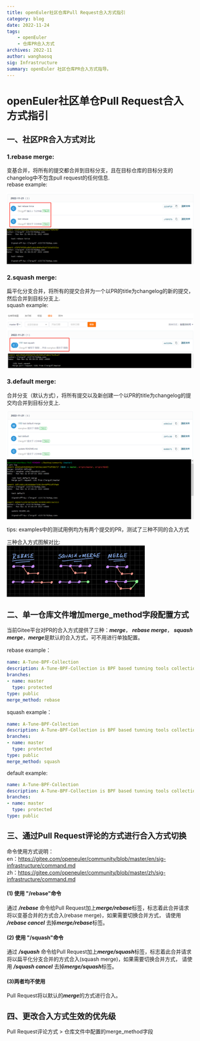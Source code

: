 ```yaml
---
title: openEuler社区仓库Pull Request合入方式指引
category: blog 
date: 2022-11-24
tags:
    - openEuler
    - 仓库PR合入方式
archives: 2022-11
author: wanghaosq
sig: Infrastructure
summary: openEuler 社区仓库PR合入方式指导。
---
```


# openEuler社区单仓Pull Request合入方式指引
## 一、社区PR合入方式对比
### 1.rebase merge:
变基合并，将所有的提交都合并到目标分支，且在目标仓库的目标分支的changelog中不包含pull request的任何信息.<br>
rebase example:<br>

<img src=./pictures/rebase.png>

<img src=./pictures/rebase-git.png>

<br>

### 2.squash merge: 
扁平化分支合并，将所有的提交合并为一个以PR的title为changelog的新的提交，然后合并到目标分支上.<br>
squash example: <br>

<img src=./pictures/squash.png>

<img src=./pictures/squash-git.png>

### 3.default merge: 
合并分支（默认方式），将所有提交以及新创建一个以PR的title为changelog的提交均合并到目标分支上.

<img src=./pictures/default.png>

<img src=./pictures/default-git.png>

tips: examples中的测试用例均为有两个提交的PR，测试了三种不同的合入方式<br>

三种合入方式图解对比:<br>
<img src=./pictures/three-merge-methods.png>

## 二、单一仓库文件增加merge_method字段配置方式
当前Gitee平台对PR的合入方式提供了三种：***merge***， ***rebase merge***， ***squash merge***，***merge***是默认的合入方式，可不用进行单独配置。

rebase example：
```yaml
name: A-Tune-BPF-Collection
description: A-Tune-BPF-Collection is BPF based tunning tools collection
branches:
- name: master
  type: protected
type: public
merge_method: rebase
```

squash example：
```yaml
name: A-Tune-BPF-Collection
description: A-Tune-BPF-Collection is BPF based tunning tools collection
branches:
- name: master
  type: protected
type: public
merge_method: squash
```

default example:
```yaml
name: A-Tune-BPF-Collection
description: A-Tune-BPF-Collection is BPF based tunning tools collection
branches:
- name: master
  type: protected
type: public
```

## 三、通过Pull Request评论的方式进行合入方式切换
命令使用方式说明：
<br>
en：https://gitee.com/openeuler/community/blob/master/en/sig-infrastructure/command.md
<br>
zh：https://gitee.com/openeuler/community/blob/master/zh/sig-infrastructure/command.md
#### (1) 使用 "/rebase"命令
通过 ***/rebase*** 命令给Pull Request加上***merge/rebase***标签，标志着此合并请求将以变基合并的方式合入(rebase merge)，如果需要切换合并方式，
请使用 ***/rebase cancel*** 去掉***merge/rebase***标签。
#### (2) 使用 "/squash"命令
通过 ***/squash*** 命令给Pull Request加上***merge/squash***标签，标志着此合并请求将以扁平化分支合并的方式合入(squash merge)，如果需要切换合并方式，
请使用 ***/squash cancel*** 去掉***merge/squash***标签。
#### (3)两者均不使用
Pull Request将以默认的***merge***的方式进行合入。

## 四、更改合入方式生效的优先级
Pull Request评论方式 > 仓库文件中配置的merge_method字段
